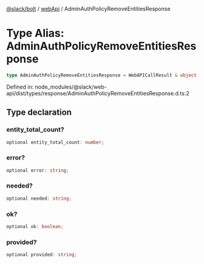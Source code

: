[@slack/bolt](../../../../index.md) / [webApi](../index.md) / AdminAuthPolicyRemoveEntitiesResponse

# Type Alias: AdminAuthPolicyRemoveEntitiesResponse

```ts
type AdminAuthPolicyRemoveEntitiesResponse = WebAPICallResult & object;
```

Defined in: node\_modules/@slack/web-api/dist/types/response/AdminAuthPolicyRemoveEntitiesResponse.d.ts:2

## Type declaration

### entity\_total\_count?

```ts
optional entity_total_count: number;
```

### error?

```ts
optional error: string;
```

### needed?

```ts
optional needed: string;
```

### ok?

```ts
optional ok: boolean;
```

### provided?

```ts
optional provided: string;
```
